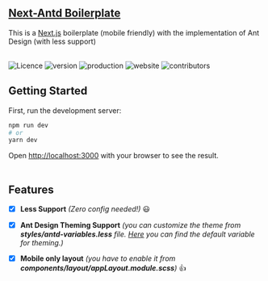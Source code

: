 ## [Next-Antd Boilerplate](https://github.com/hridoy43/next-antd-boilerplate "Next-Antd Boilerplate")

This is a [Next.js](https://nextjs.org/) boilerplate (mobile friendly) with the implementation of Ant Design (with less support)
<br><br>

[//]: # (badges)
![Licence](https://img.shields.io/github/license/hridoy43/next-antd-boilerplate)
![version](https://img.shields.io/github/package-json/v/hridoy43/next-antd-boilerplate)
![production](https://img.shields.io/github/deployments/hridoy43/next-antd-boilerplate/production?label=prod)
![website](https://img.shields.io/website?down_message=down&up_message=online&url=https%3A%2F%2Fnext-antd-boilerplate-hridoy43.vercel.app%2F)
![contributors](https://img.shields.io/github/contributors/hridoy43/next-antd-boilerplate)

## Getting Started
First, run the development server:

```bash
npm run dev
# or
yarn dev
```

Open [http://localhost:3000](http://localhost:3000) with your browser to see the result.
<br><br>
## Features
- [x] **Less Support** _(Zero config needed!)_ 😃<br>
- [x] **Ant Design Theming Support** _(you can customize the theme from **styles/antd-variables.less** file. [Here][theme] you can find the default variable for theming.)_<br>
- [x] **Mobile only layout** _(you have to enable it from **components/layout/appLayout.module.scss**)_ 👍



[theme]:<https://github.com/ant-design/ant-design/blob/master/components/style/themes/default.less> "Ant Design Default Less Variables"
